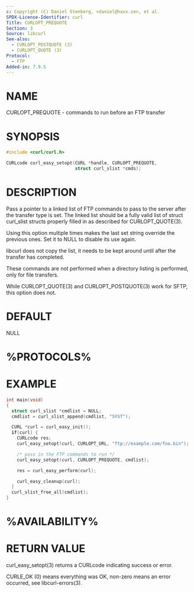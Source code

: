 ```yaml
---
c: Copyright (C) Daniel Stenberg, <daniel@haxx.se>, et al.
SPDX-License-Identifier: curl
Title: CURLOPT_PREQUOTE
Section: 3
Source: libcurl
See-also:
  - CURLOPT_POSTQUOTE (3)
  - CURLOPT_QUOTE (3)
Protocol:
  - FTP
Added-in: 7.9.5
---
```


# NAME

CURLOPT_PREQUOTE - commands to run before an FTP transfer

# SYNOPSIS

~~~c
#include <curl/curl.h>

CURLcode curl_easy_setopt(CURL *handle, CURLOPT_PREQUOTE,
                          struct curl_slist *cmds);
~~~

# DESCRIPTION

Pass a pointer to a linked list of FTP commands to pass to the server after
the transfer type is set. The linked list should be a fully valid list of
struct curl_slist structs properly filled in as described for
CURLOPT_QUOTE(3).

Using this option multiple times makes the last set string override the
previous ones. Set it to NULL to disable its use again.

libcurl does not copy the list, it needs to be kept around until after the
transfer has completed.

These commands are not performed when a directory listing is performed, only
for file transfers.

While CURLOPT_QUOTE(3) and CURLOPT_POSTQUOTE(3) work for SFTP,
this option does not.

# DEFAULT

NULL

# %PROTOCOLS%

# EXAMPLE

~~~c
int main(void)
{
  struct curl_slist *cmdlist = NULL;
  cmdlist = curl_slist_append(cmdlist, "SYST");

  CURL *curl = curl_easy_init();
  if(curl) {
    CURLcode res;
    curl_easy_setopt(curl, CURLOPT_URL, "ftp://example.com/foo.bin");

    /* pass in the FTP commands to run */
    curl_easy_setopt(curl, CURLOPT_PREQUOTE, cmdlist);

    res = curl_easy_perform(curl);

    curl_easy_cleanup(curl);
  }
  curl_slist_free_all(cmdlist);
}
~~~

# %AVAILABILITY%

# RETURN VALUE

curl_easy_setopt(3) returns a CURLcode indicating success or error.

CURLE_OK (0) means everything was OK, non-zero means an error occurred, see
libcurl-errors(3).
